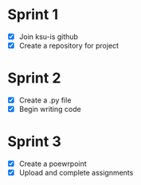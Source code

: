 # Sprint 1
- [x] Join ksu-is github
- [x] Create a repository for project
# Sprint 2
- [x] Create a .py file
- [x] Begin writing code
# Sprint 3
- [x] Create a poewrpoint 
- [x] Upload and complete assignments

